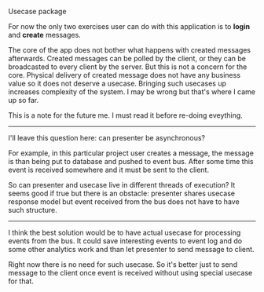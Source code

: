 Usecase package

For now the only two exercises user can do with this application is to **login** and **create** messages.

The core of the app does not bother what happens with created messages afterwards. Created messages can
be polled by the client, or they can be broadcasted to every client by the server. But this is not a concern
for the core. Physical delivery of created message does not have any business value so it does not deserve a
usecase. Bringing such usecases up increases complexity of the system. I may be wrong but that's where I came
up so far.

This is a note for the future me. I must read it before re-doing eveything.

---

I'll leave this question here: can presenter be asynchronous?

For example, in this particular project user creates a message, the message is than being put to database and
pushed to event bus. After some time this event is received somewhere and it must be sent to the client.

So can presenter and usecase live in different threads of execution? It seems good if true but there is an obstacle:
presenter shares usecase response model but event received from the bus does not have to have such structure.

---

I think the best solution would be to have actual usecase for processing events from the bus. It could save
interesting events to event log and do some other analytics work and than let presenter to send message to
client.

Right now there is no need for such usecase. So it's better just to send message to the client once event is
received without using special usecase for that.